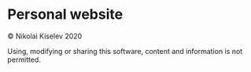 # Personal website



© Nikolai Kiselev 2020

Using, modifying or sharing this software, content and information is not permitted.
